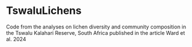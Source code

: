 # TswaluLichens
Code from the analyses on lichen diversity and community composition in the Tswalu Kalahari Reserve, South Africa published in the article Ward et al. 2024
